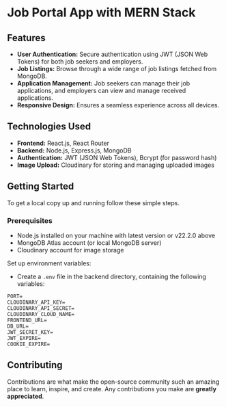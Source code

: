 # Job Portal App with MERN Stack

## Features

- **User Authentication:** Secure authentication using JWT (JSON Web Tokens) for both job seekers and employers.
- **Job Listings:** Browse through a wide range of job listings fetched from MongoDB.
- **Application Management:** Job seekers can manage their job applications, and employers can view and manage received applications.
- **Responsive Design:** Ensures a seamless experience across all devices.

## Technologies Used

- **Frontend:** React.js, React Router
- **Backend:** Node.js, Express.js, MongoDB
- **Authentication:** JWT (JSON Web Tokens), Bcrypt (for password hash)
- **Image Upload:** Cloudinary for storing and managing uploaded images

## Getting Started

To get a local copy up and running follow these simple steps.

### Prerequisites

- Node.js installed on your machine with latest version or v22.2.0 above
- MongoDB Atlas account (or local MongoDB server)
- Cloudinary account for image storage

 Set up environment variables:

   - Create a `.env` file  in the backend directory, containing the following variables:

   ```env
   PORT=
   CLOUDINARY_API_KEY=
   CLOUDINARY_API_SECRET=
   CLOUDINARY_CLOUD_NAME=
   FRONTEND_URL=
   DB_URL=
   JWT_SECRET_KEY=
   JWT_EXPIRE=
   COOKIE_EXPIRE=
   ```

  

## Contributing

Contributions are what make the open-source community such an amazing place to learn, inspire, and create. Any contributions you make are **greatly appreciated**.

